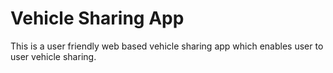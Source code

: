 # Vehicle Sharing App
This is a user friendly web based vehicle sharing app which enables user to user vehicle sharing.
